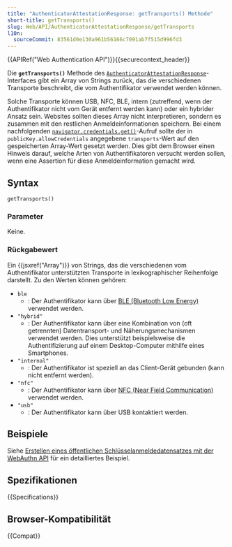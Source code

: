 ```yaml
---
title: "AuthenticatorAttestationResponse: getTransports() Methode"
short-title: getTransports()
slug: Web/API/AuthenticatorAttestationResponse/getTransports
l10n:
  sourceCommit: 83561d0e130a961b56166c7091ab7f515d996fd3
---
```


{{APIRef("Web Authentication API")}}{{securecontext_header}}

Die **`getTransports()`** Methode des [`AuthenticatorAttestationResponse`](/de/docs/Web/API/AuthenticatorAttestationResponse)-Interfaces gibt ein Array von Strings zurück, das die verschiedenen Transporte beschreibt, die vom Authentifikator verwendet werden können.

Solche Transporte können USB, NFC, BLE, intern (zutreffend, wenn der Authentifikator nicht vom Gerät entfernt werden kann) oder ein hybrider Ansatz sein. Websites sollten dieses Array nicht interpretieren, sondern es zusammen mit den restlichen Anmeldeinformationen speichern. Bei einem nachfolgenden [`navigator.credentials.get()`](/de/docs/Web/API/CredentialsContainer/get)-Aufruf sollte der in `publicKey.allowCredentials` angegebene `transports`-Wert auf den gespeicherten Array-Wert gesetzt werden. Dies gibt dem Browser einen Hinweis darauf, welche Arten von Authentifikatoren versucht werden sollen, wenn eine Assertion für diese Anmeldeinformation gemacht wird.

## Syntax

```js-nolint
getTransports()
```

### Parameter

Keine.

### Rückgabewert

Ein {{jsxref("Array")}} von Strings, das die verschiedenen vom Authentifikator unterstützten Transporte in lexikographischer Reihenfolge darstellt.
Zu den Werten können gehören:

- `ble`
  - : Der Authentifikator kann über [BLE (Bluetooth Low Energy)](https://en.wikipedia.org/wiki/Bluetooth_Low_Energy) verwendet werden.
- `"hybrid"`
  - : Der Authentifikator kann über eine Kombination von (oft getrennten) Datentransport- und Näherungsmechanismen verwendet werden. Dies unterstützt beispielsweise die Authentifizierung auf einem Desktop-Computer mithilfe eines Smartphones.
- `"internal"`
  - : Der Authentifikator ist speziell an das Client-Gerät gebunden (kann nicht entfernt werden).
- `"nfc"`
  - : Der Authentifikator kann über [NFC (Near Field Communication)](https://en.wikipedia.org/wiki/Near-field_communication) verwendet werden.
- `"usb"`
  - : Der Authentifikator kann über USB kontaktiert werden.

## Beispiele

Siehe [Erstellen eines öffentlichen Schlüsselanmeldedatensatzes mit der WebAuthn API](/de/docs/Web/API/CredentialsContainer/create#creating_a_public_key_credential_using_the_webauthn_api) für ein detailliertes Beispiel.

## Spezifikationen

{{Specifications}}

## Browser-Kompatibilität

{{Compat}}

